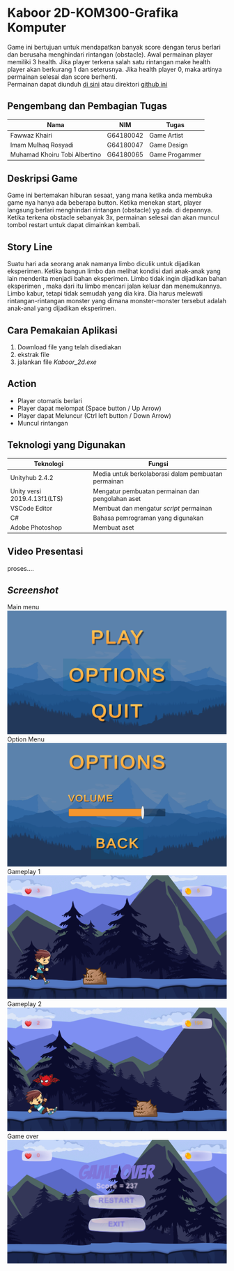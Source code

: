 # Kaboor 2D-KOM300-Grafika Komputer
Game ini bertujuan untuk mendapatkan banyak score dengan terus berlari dan berusaha menghindari rintangan (obstacle). Awal permainan player memiliki 3 health. Jika player terkena salah satu rintangan make health player akan berkurang 1 dan seterusnya. Jika health player 0, maka artinya permainan selesai dan score berhenti.
</br>
Permainan dapat diunduh <a href="https://drive.google.com/file/d/1jttj-GEyKr0IFfTWbvq0_ePPO85aqag-/view?usp=sharing" target="_blank" rel="noopener noreferrer">di sini</a> atau direktori <a href="https://github.com/fawwaz26/Kabur-KOM300-/blob/main/Kaboor_2d(Game).zip" target="_blank" rel="noopener noreferrer">github ini</a>

## Pengembang dan Pembagian Tugas
|Nama|NIM|Tugas|
|-----|------|------|
|Fawwaz Khairi |G64180042 | Game Artist |
|Imam Mulhaq Rosyadi| G64180047 | Game Design |
|Muhamad Khoiru Tobi Albertino| G64180065 | Game Progammer |

## Deskripsi Game
Game ini bertemakan hiburan sesaat, yang mana ketika anda membuka game nya hanya ada beberapa button. Ketika menekan start, player langsung berlari menghindari rintangan (obstacle) yg ada. di depannya. Ketika terkena obstacle sebanyak 3x, permainan selesai dan akan muncul tombol restart untuk dapat dimainkan kembali.

## Story Line
Suatu hari ada seorang anak namanya limbo diculik untuk dijadikan eksperimen. Ketika bangun limbo dan melihat kondisi dari anak-anak yang lain menderita menjadi bahan eksperimen. Limbo tidak ingin dijadikan bahan eksperimen , maka dari itu limbo mencari jalan keluar dan menemukannya. Limbo kabur, tetapi tidak semudah yang dia kira. Dia harus melewati rintangan-rintangan monster yang dimana monster-monster tersebut adalah anak-anal yang dijadikan eksperimen.



## Cara Pemakaian Aplikasi
1. Download file yang telah disediakan
2. ekstrak file
3. jalankan file *Kaboor_2d.exe*

## Action
* Player otomatis berlari
* Player dapat melompat (Space button / Up Arrow)
* Player dapat Meluncur (Ctrl left button / Down Arrow)
* Muncul rintangan


## Teknologi yang Digunakan
| Teknologi | Fungsi |
| ----------|--------|
| Unityhub 2.4.2| Media untuk berkolaborasi dalam pembuatan permainan |
| Unity versi 2019.4.13f1(LTS)| Mengatur pembuatan permainan dan pengolahan aset |
| VSCode Editor | Membuat dan mengatur *script* permainan |
| C# | Bahasa pemrograman yang digunakan |
| Adobe Photoshop | Membuat aset |

## Video Presentasi
proses....

## *Screenshot*
Main menu
![Main menu](/ScreenShoot/ss1.png)
Option Menu
![Option menu](/ScreenShoot/ss2.png)
Gameplay 1
![Gameplay1](/ScreenShoot/ss3.png)
Gameplay 2
![Gameplay1](/ScreenShoot/ss4.png)
Game over
![Gameover](/ScreenShoot/ss5.png)
